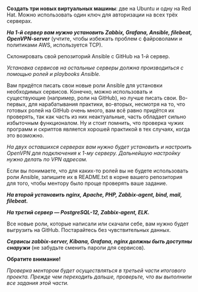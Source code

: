 **Создать три новых виртуальных машины**: две на Ubuntu и одну на Red Hat.
Можно использовать один ключ для авторизации на всех трёх серверах.

***На 1-й сервер вам нужно установить Zabbix, Grafana, Ansible, filebeat, OpenVPN-server*** (учтите, чтобы избежать проблем с файроволами и политиками AWS, используется TCP).

Склонировать свой репозиторий Ansible с GitHub на 1-й сервер.

*Установка сервисов на остальные серверы должна производиться с помощью ролей и playbooks Ansible.*

Вам придётся писать свои новые роли Ansible для установки необходимых сервисов. Конечно, можно использовать и существующие (например, роли на GitHub), но лучше писать свои. Во-первых, для нарабатывания практики, во-вторых, несмотря на то, что готовых ролей на GitHub очень много, вам всё равно придётся их проверять, так как часть из них неактуальные, часть обладает сильно избыточным функционалом. Ну и стоит помнить, что проверка чужих программ и скриптов является хорошей практикой в тех случаях, когда это возможно.

*На двух оставшихся серверах вам нужно будет установить и настроить OpenVPN для подключения к 1-му серверу. Дальнейшую настройку нужно делать по VPN адресам.*

Если вы понимаете, что для каких-то ролей вы не будете использовать роли Ansible, запишите их в README.txt в корне вашего репозитория для того, чтобы ментору было проще проверять ваше задание.

***На второй установить nginx, Apache, PHP, Zabbix-agent, bind, mail, filebeat.***

***На третий сервер — PostgreSQL-12, Zabbix-agent, ELK.***

Все новые роли, которые написали или скачали себе, вам нужно будет выгрузить на GitHub. Постарайтесь без чувствительных данных.

***Сервисы zabbix-server, Kibana, Grafana, nginx должны быть доступны снаружи*** (не забудьте сменить пароли для сервисов).

**Обратите внимание!**

*Проверка ментором будет осуществляться в третьей части итогового проекта. Прежде чем переходить дальше, проверьте, что вы выполнили все задания этой части.*
